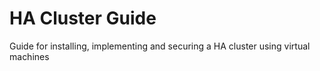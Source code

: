 # HA Cluster Guide
Guide for installing, implementing and securing a HA cluster using virtual machines
